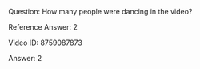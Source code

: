 Question: How many people were dancing in the video?

Reference Answer: 2

Video ID: 8759087873

Answer: 2

